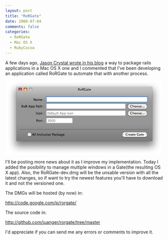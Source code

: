 ```yaml
---
layout: post
title: "RoRGate"
date: 2008-07-04
comments: false
categories:
  - RoRGate
  - Mac OS X
  - RubyCocoa
---
```


A few days ago, <a href="http://blog.jasoncrystal.com/?p=7">Jason Crystal wrote in his blog</a> a way to package rails applications in a Mac OS X one and I commented that I've been developing an application called RoRGate to automate that with another process.

<a onblur="try {parent.deselectBloggerImageGracefully();} catch(e) {}" href="https://raw.githubusercontent.com/juanger/rorgate/master/meta/images/RoRGate-v0.2.png"><img style="margin: 0px auto 10px; display: block; text-align: center; cursor: pointer; width: 497px; height: 236px;" src="https://raw.githubusercontent.com/juanger/rorgate/master/meta/images/RoRGate-v0.2.png" alt="" border="0" /></a>

I'll be posting more news about it as I improve my implementation. Today I added the posibility to manage multiple windows in a Gate(the resulting OS X app). Also, the RoRGate-dev.dmg will be the unsable version with all the latest changes, so if want to try the newest features you'll have to download it and not the versioned one.

The DMGs will be hosted (by now) in:

<a href="http://code.google.com/p/rorgate/">http://code.google.com/p/rorgate/</a>

The source code in:

<a href="http://github.com/juanger/rorgate/tree/master">http://github.com/juanger/rorgate/tree/master</a>

I'd appreciate if you can send me any errors or comments to improve it.

